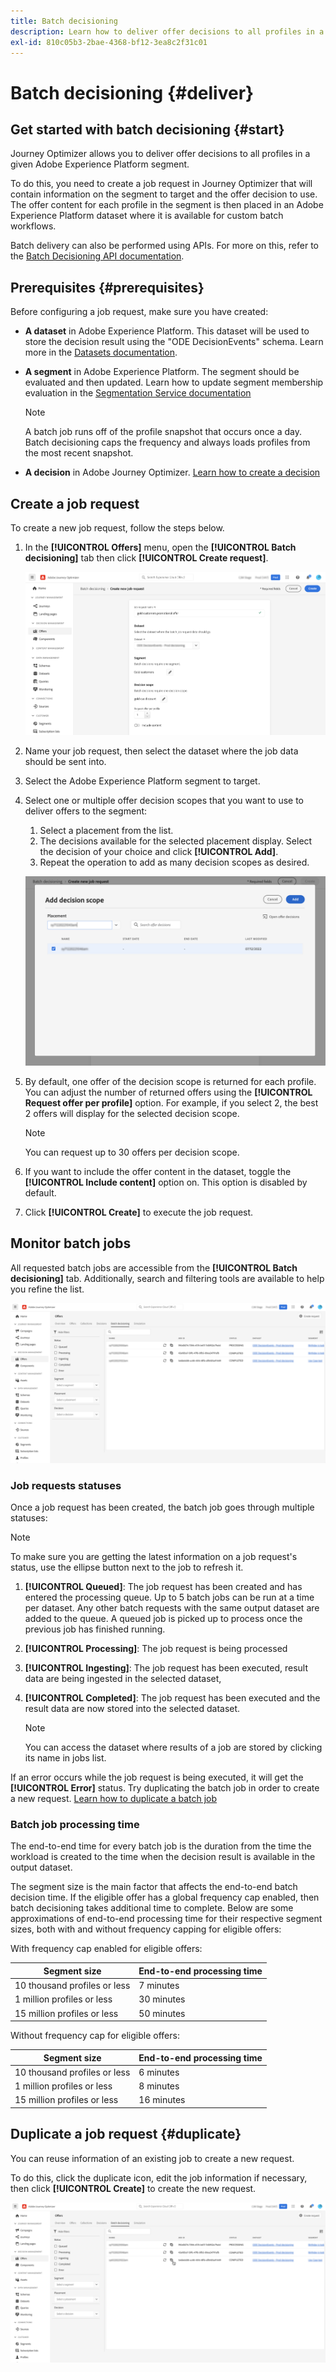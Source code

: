 ```yaml
---
title: Batch decisioning
description: Learn how to deliver offer decisions to all profiles in a given Adobe Experience Platform segment.
exl-id: 810c05b3-2bae-4368-bf12-3ea8c2f31c01
---
```

# Batch decisioning {#deliver}

## Get started with batch decisioning {#start}

Journey Optimizer allows you to deliver offer decisions to all profiles in a given Adobe Experience Platform segment.

To do this, you need to create a job request in Journey Optimizer that will contain information on the segment to target and the offer decision to use. The offer content for each profile in the segment is then placed in an Adobe Experience Platform dataset where it is available for custom batch workflows.

Batch delivery can also be performed using APIs. For more on this, refer to the [Batch Decisioning API documentation](api-reference/offer-delivery-api/batch-decisioning-api.md).

## Prerequisites {#prerequisites}

Before configuring a job request, make sure you have created:

* **A dataset** in Adobe Experience Platform. This dataset will be used to store the decision result using the "ODE DecisionEvents" schema. Learn more in the [Datasets documentation](https://experienceleague.adobe.com/docs/experience-platform/catalog/datasets/overview.html).

* **A segment** in Adobe Experience Platform. The segment should be evaluated and then updated. Learn how to update segment membership evaluation in the [Segmentation Service documentation](http://www.adobe.com/go/segmentation-overview-en)

    >[!NOTE]
    >
    >A batch job runs off of the profile snapshot that occurs once a day. Batch decisioning caps the frequency and always loads profiles from the most recent snapshot.

* **A decision** in Adobe Journey Optimizer. [Learn how to create a decision](offer-activities/create-offer-activities.md)

<!-- in API doc, remove these info and add ref here-->

## Create a job request

To create a new job request, follow the steps below. 

1. In the **[!UICONTROL Offers]** menu, open the **[!UICONTROL Batch decisioning]** tab then click **[!UICONTROL Create request]**.

    ![](assets/batch-create.png)

1. Name your job request, then select the dataset where the job data should be sent into.

1. Select the Adobe Experience Platform segment to target.

1. Select one or multiple offer decision scopes that you want to use to deliver offers to the segment:
    1. Select a placement from the list.
    1. The decisions available for the selected placement display. Select the decision of your choice and click **[!UICONTROL Add]**.
    1. Repeat the operation to add as many decision scopes as desired.

    ![](assets/batch-decision.png)

1. By default, one offer of the decision scope is returned for each profile. You can adjust the number of returned offers using the **[!UICONTROL Request offer per profile]** option. For example, if you select 2, the best 2 offers will display for the selected decision scope.

    >[!NOTE]
    >
    >You can request up to 30 offers per decision scope.

1. If you want to include the offer content in the dataset, toggle the **[!UICONTROL Include content]** option on. This option is disabled by default.

1. Click **[!UICONTROL Create]** to execute the job request.

## Monitor batch jobs

All requested batch jobs are accessible from the **[!UICONTROL Batch decisioning]** tab. Additionally, search and filtering tools are available to help you refine the list.

![](assets/batch-list.png)

### Job requests statuses

Once a job request has been created, the batch job goes through multiple statuses:

>[!NOTE]
>
>To make sure you are getting the latest information on a job request's status, use the ellipse button next to the job to refresh it.

1. **[!UICONTROL Queued]**: The job request has been created and has entered the processing queue. Up to 5 batch jobs can be run at a time per dataset. Any other batch requests with the same output dataset are added to the queue. A queued job is picked up to process once the previous job has finished running. 
1. **[!UICONTROL Processing]**: The job request is being processed
1. **[!UICONTROL Ingesting]**: The job request has been executed, result data are being ingested in the selected dataset,
1. **[!UICONTROL Completed]**: The job request has been executed and the result data are now stored into the selected dataset.

    >[!NOTE]
    >
    >You can access the dataset where results of a job are stored by clicking its name in jobs list.

If an error occurs while the job request is being executed, it will get the **[!UICONTROL Error]** status. Try duplicating the batch job in order to create a new request. [Learn how to duplicate a batch job](#duplicate)

### Batch job processing time

The end-to-end time for every batch job is the duration from the time the workload is created to the time when the decision result is available in the output dataset.

The segment size is the main factor that affects the end-to-end batch decision time. If the eligible offer has a global frequency cap enabled, then batch decisioning takes additional time to complete. Below are some approximations of end-to-end processing time for their respective segment sizes, both with and without frequency capping for eligible offers:

With frequency cap enabled for eligible offers:

| Segment size | End-to-end processing time |
|--------------|----------------------------|
| 10 thousand profiles or less| 7 minutes|
| 1 million profiles or less| 30 minutes|
| 15 million profiles or less| 50 minutes|

Without frequency cap for eligible offers:

| Segment size | End-to-end processing time |
|--------------|----------------------------|
| 10 thousand profiles or less| 6 minutes|
| 1 million profiles or less| 8 minutes|
| 15 million profiles or less| 16 minutes|

## Duplicate a job request {#duplicate}

You can reuse information of an existing job to create a new request.

To do this, click the duplicate icon, edit the job information if necessary, then click **[!UICONTROL Create]** to create the new request. 

![](assets/batch-duplicate.png)
